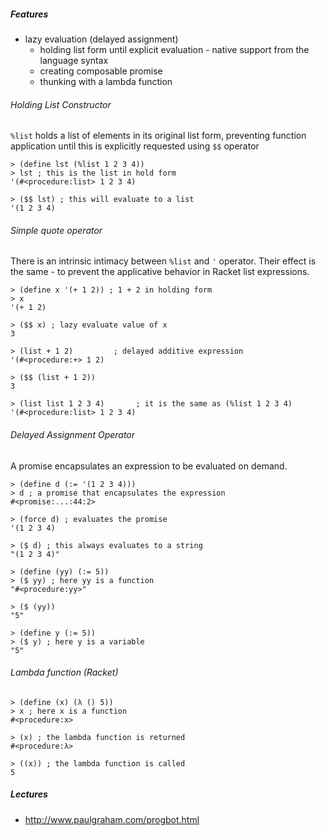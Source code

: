 
##### Features

* lazy evaluation (delayed assignment)
  * holding list form until explicit evaluation - native support from the language syntax
  * creating composable promise
  * thunking with a lambda function

###### Holding List Constructor

`%list` holds a list of elements in its original list form, preventing function application until this is explicitly requested using `$$` operator

```
> (define lst (%list 1 2 3 4))
> lst ; this is the list in hold form
'(#<procedure:list> 1 2 3 4)

> ($$ lst) ; this will evaluate to a list
'(1 2 3 4)
```

###### Simple quote operator

There is an intrinsic intimacy between `%list` and `'` operator. Their effect is the same - to prevent the applicative behavior in Racket list expressions.

```
> (define x '(+ 1 2)) ; 1 + 2 in holding form
> x
'(+ 1 2)

> ($$ x) ; lazy evaluate value of x
3

> (list + 1 2)         ; delayed additive expression
'(#<procedure:+> 1 2)

> ($$ (list + 1 2))
3

> (list list 1 2 3 4)       ; it is the same as (%list 1 2 3 4)
'(#<procedure:list> 1 2 3 4)

```

###### Delayed Assignment Operator

A promise encapsulates an expression to be evaluated on demand.

```
> (define d (:= '(1 2 3 4)))
> d ; a promise that encapsulates the expression
#<promise:...:44:2>

> (force d) ; evaluates the promise
'(1 2 3 4)

> ($ d) ; this always evaluates to a string
"(1 2 3 4)"

> (define (yy) (:= 5))
> ($ yy) ; here yy is a function
"#<procedure:yy>"

> ($ (yy))
"5"

> (define y (:= 5))
> ($ y) ; here y is a variable
"5"

```

###### Lambda function (Racket)

```
> (define (x) (λ () 5))
> x ; here x is a function
#<procedure:x>

> (x) ; the lambda function is returned
#<procedure:λ>

> ((x)) ; the lambda function is called
5
```

##### Lectures

* http://www.paulgraham.com/progbot.html
